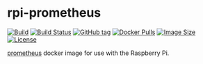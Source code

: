 # rpi-prometheus

[![Build](https://img.shields.io/docker/automated/swestcott/rpi-prometheus.svg)](https://hub.docker.com/r/swestcott/rpi-prometheus)
[![Build Status](https://img.shields.io/docker/build/swestcott/rpi-prometheus.svg)](https://hub.docker.com/r/swestcott/rpi-prometheus)
[![GitHub tag](https://img.shields.io/github/tag/swestcott/rpi-prometheus.svg)](https://github.com/swestcott/rpi-prometheus/releases)
[![Docker Pulls](https://img.shields.io/docker/pulls/swestcott/rpi-prometheus.svg)](https://hub.docker.com/r/swestcott/rpi-prometheus)
[![Image Size](https://img.shields.io/microbadger/image-size/swestcott/rpi-prometheus.svg)](https://microbadger.com/images/swestcott/rpi-prometheus)
[![License](https://img.shields.io/github/license/swestcott/rpi-prometheus.svg)](https://github.com/swestcott/rpi-prometheus)

[prometheus](https://github.com/influxdata/prometheus) docker image for use with the Raspberry Pi.
